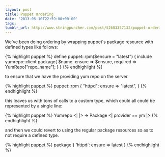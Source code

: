 ```yaml
---
layout: post
title: Puppet Ordering
date: '2013-06-10T22:59:00+00:00'
tags: 
tumblr_url: http://www.stringpuncher.com/post/52683357132/puppet-ordering
---
```

We've been doing ordering by wrapping puppet's package resource with defined types like follows:

{% highlight puppet %}
define puppet::rpm($ensure = "latest") {
  include yumrepo::client
  package{
    $name:
      ensure   => $ensure,
      required => YumRepo["repo_name"];
  }
}
{% endhighlight %}

to ensure that we have the providing yum repo on the server.

{% highlight puppet %}
puppet::rpm {
  "httpd":
    ensure => "latest",
}
{% endhighlight %}

this leaves us with tons of calls to a custom type, which could all could be represented by a single line:

{% highlight puppet %}
Yumrepo <| |> -> Package <| provider == ym |>
{% endhighlight %}

and then we could revert to using the regular package resources so as to not require a defined type.

{% highlight puppet %}
package {
  'httpd':
    ensure => latest
}
{% endhighlight %}
